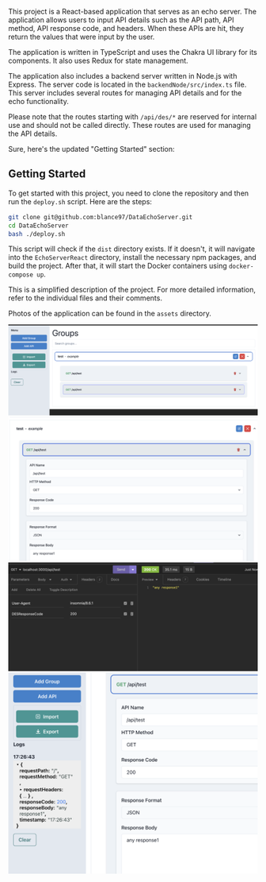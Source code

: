 This project is a React-based application that serves as an echo server. The application allows users to input API details such as the API path, API method, API response code, and headers. When these APIs are hit, they return the values that were input by the user.

The application is written in TypeScript and uses the Chakra UI library for its components. It also uses Redux for state management.


The application also includes a backend server written in Node.js with Express. The server code is located in the `backendNode/src/index.ts` file. This server includes several routes for managing API details and for the echo functionality.

Please note that the routes starting with `/api/des/*` are reserved for internal use and should not be called directly. These routes are used for managing the API details.

Sure, here's the updated "Getting Started" section:

## Getting Started

To get started with this project, you need to clone the repository and then run the `deploy.sh` script. Here are the steps:

```bash
git clone git@github.com:blance97/DataEchoServer.git
cd DataEchoServer
bash ./deploy.sh
```

This script will check if the `dist` directory exists. If it doesn't, it will navigate into the `EchoServerReact` directory, install the necessary npm packages, and build the project. After that, it will start the Docker containers using `docker-compose up`.

This is a simplified description of the project. For more detailed information, refer to the individual files and their comments.

Photos of the application can be found in the `assets` directory.

![mainScreen](assets/mainScreen.png)
![api](assets/api.png)
![sendReq](assets/sendReq.png)
![result](assets/result.png)
